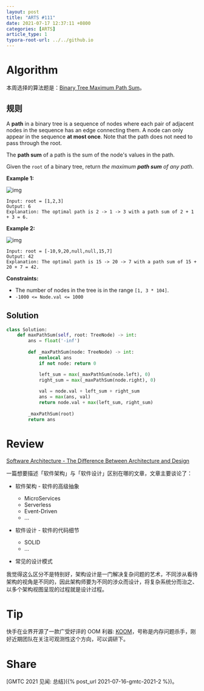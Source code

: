 ```yaml
---
layout: post
title: "ARTS #111"
date: 2021-07-17 12:37:11 +0800
categories: [ARTS]
article_type: 1
typora-root-url: ../../github.io
---
```



# Algorithm

本周选择的算法题是：[Binary Tree Maximum Path Sum](https://leetcode.com/problems/binary-tree-maximum-path-sum/)。


## 规则

A **path** in a binary tree is a sequence of nodes where each pair of adjacent nodes in the sequence has an edge connecting them. A node can only appear in the sequence **at most once**. Note that the path does not need to pass through the root.

The **path sum** of a path is the sum of the node's values in the path.

Given the `root` of a binary tree, return *the maximum **path sum** of any path*.

 

**Example 1:**

![img](https://assets.leetcode.com/uploads/2020/10/13/exx1.jpg)

```
Input: root = [1,2,3]
Output: 6
Explanation: The optimal path is 2 -> 1 -> 3 with a path sum of 2 + 1 + 3 = 6.
```

**Example 2:**

![img](https://assets.leetcode.com/uploads/2020/10/13/exx2.jpg)

```
Input: root = [-10,9,20,null,null,15,7]
Output: 42
Explanation: The optimal path is 15 -> 20 -> 7 with a path sum of 15 + 20 + 7 = 42.
```

 

**Constraints:**

- The number of nodes in the tree is in the range `[1, 3 * 104]`.
- `-1000 <= Node.val <= 1000`

## Solution

```python
class Solution:
    def maxPathSum(self, root: TreeNode) -> int:
        ans = float('-inf')
        
        def _maxPathSum(node: TreeNode) -> int:
            nonlocal ans
            if not node: return 0

            left_sum = max(_maxPathSum(node.left), 0)
            right_sum = max(_maxPathSum(node.right), 0)
            
            val = node.val + left_sum + right_sum
            ans = max(ans, val)
            return node.val + max(left_sum, right_sum)
        
        _maxPathSum(root)
        return ans
```

# Review

[Software Architecture - The Difference Between Architecture and Design](https://codeburst.io/software-architecture-the-difference-between-architecture-and-design-7936abdd5830)

一篇想要描述「软件架构」与「软件设计」区别在哪的文章，文章主要谈论了：

- 软件架构 - 软件的高级抽象
  - MicroServices
  - Serverless
  - Event-Driven
  - ...

- 软件设计 - 软件的代码细节
  - SOLID
  - ...
- 常见的设计模式

我觉得这么区分不是特别好，架构设计是一门解决复杂问题的艺术，不同涉从看待架构的视角是不同的，因此架构师要为不同的涉众而设计，将复杂系统分而治之、以多个架构视图呈现的过程就是设计过程。

# Tip

快手在业界开源了一款广受好评的 OOM 利器: [KOOM](https://github.com/KwaiAppTeam/KOOM)，号称是内存问题杀手，刚好近期团队在关注可观测性这个方向，可以调研下。

# Share

[GMTC 2021 见闻: 总结]({% post_url 2021-07-16-gmtc-2021-2 %})。

